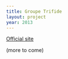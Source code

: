 ```yaml
---
title: Groupe Trifide
layout: project
year: 2013
---
```


[Official site](http://www.groupetrifide.com)  

(more to come)